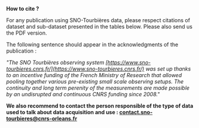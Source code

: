 **How to cite ?**

For any publication using SNO-Tourbières data, please respect citations of dataset and sub-dataset presented in the tables below. Please also send us the PDF version.

The following sentence should appear in the acknowledgments of the publication :

*"The SNO Tourbières observing system [https://www.sno-tourbieres.cnrs.fr/](https://www.sno-tourbieres.cnrs.fr/) was set up thanks to an incentive funding of the French Ministry of Research that allowed pooling together various pre-existing small scale observing setups. The continuity and long term perenity of the measurements are made possible by an undisrupted and continuous CNRS funding since 2008."*

**We also recommend to contact the person responsible of the type of data used to talk about data acquisition and use : [contact.sno-tourbieres@cnrs-orleans.fr](mailto:contact.sno-tourbieres@cnrs-orleans.fr)**